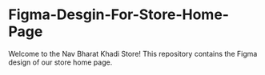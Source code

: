 # Figma-Desgin-For-Store-Home-Page
Welcome to the Nav Bharat Khadi Store! This repository contains the Figma design of our store home page.
